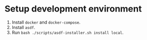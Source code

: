 # Setup development environment

1. Install `docker` and `docker-compose`.
2. Install `asdf`.
3. Run `bash ./scripts/asdf-installer.sh install local`.
